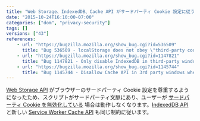 ```yaml
---
title: "Web Storage、IndexedDB、Cache API がサードパーティ Cookie 設定に従うようになりました"
date: "2015-10-24T16:10:00-07:00"
categories: ["dom", "privacy-security"]
tags: []
versions: ["43"]
references:
    - url: "https://bugzilla.mozilla.org/show_bug.cgi?id=536509"
      title: "Bug 536509 - localStorage does not obey \"third-party cookies\" pref"
    - url: "https://bugzilla.mozilla.org/show_bug.cgi?id=1147821"
      title: "Bug 1147821 - Only disable IndexedDB in third-party windows when the third-party cookie preference is set"
    - url: "https://bugzilla.mozilla.org/show_bug.cgi?id=1145744"
      title: "Bug 1145744 - Disallow Cache API in 3rd party windows when 3rd party cookies are disabled"
---
```

[Web Storage API](https://developer.mozilla.org/ja/docs/Web/API/Web_Storage_API) がブラウザーのサードパーティ Cookie 設定を尊重するようになったため、スクリプトがサードパーティ文脈にあり、ユーザーが [サードパーティ Cookie を無効化している](https://support.mozilla.org/ja/kb/disable-third-party-cookies) 場合は動作しなくなります。[IndexedDB API](https://developer.mozilla.org/ja/docs/Web/API/IndexedDB_API) と新しい [Service Worker Cache API](https://developer.mozilla.org/ja/docs/Web/API/Cache) も同じ制約に従います。
